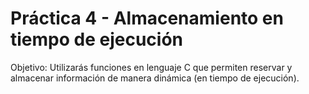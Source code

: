 # Práctica 4 - Almacenamiento en tiempo de ejecución

Objetivo:
Utilizarás funciones en lenguaje C que permiten reservar y almacenar información de manera dinámica (en tiempo de ejecución).
